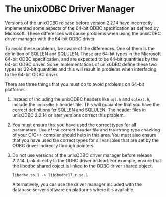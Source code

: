 <!-- loio3bd997896c5f10149314ba8a60b62f55 -->

# The unixODBC Driver Manager

Versions of the unixODBC release before version 2.2.14 have incorrectly implemented some aspects of the 64-bit ODBC specification as defined by Microsoft. These differences will cause problems when using the unixODBC driver manager with the 64-bit ODBC driver.

To avoid these problems, be aware of the differences. One of them is the definition of SQLLEN and SQLULEN. These are 64-bit types in the Microsoft 64-bit ODBC specification, and are expected to be 64-bit quantities by the 64-bit ODBC driver. Some implementations of unixODBC define these two types as 32-bit quantities and this will result in problems when interfacing to the 64-bit ODBC driver.

There are three things that you must do to avoid problems on 64-bit platforms.

1.  Instead of including the unixODBC headers like `sql.h` and `sqlext.h`, include the `unixodbc.h` header file. This will guarantee that you have the correct definitions for SQLLEN and SQLULEN. The header files in unixODBC 2.2.14 or later versions correct this problem.

2.  You must ensure that you have used the correct types for all parameters. Use of the correct header file and the strong type checking of your C/C++ compiler should help in this area. You must also ensure that you have used the correct types for all variables that are set by the ODBC driver indirectly through pointers.

3.  Do not use versions of the unixODBC driver manager before release 2.2.14. Link directly to the ODBC driver instead. For example, ensure that the libodbc shared object is linked to the ODBC driver shared object.

    ```
    libodbc.so.1 -> libdbodbc17_r.so.1
    ```

    Alternatively, you can use the driver manager included with the database server software on platforms where it is available.


